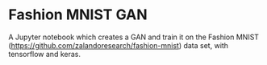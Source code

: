 # Fashion MNIST GAN 
A Jupyter notebook which creates a GAN and train it on the Fashion MNIST (https://github.com/zalandoresearch/fashion-mnist) data set, with tensorflow and keras.
